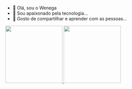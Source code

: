 - 👋 Olá, sou o Wenega
- 👀 Sou apaixonado pela tecnologia...
- 🌱 Gosto de compartilhar e aprender com as pessoas...


<div>
  <a href= "https://github.com/wenegawama" />
  <img height="180em" src="https://github-readme-stats.vercel.app/api/?username=wenegawama&hide=contribs&count_private=true&show_icons=true&show_icons=true&theme=merko" />
  <img height="180em"  src="https://github-readme-stats.vercel.app/api/top-langs/?username=wenegawama"/>
  

